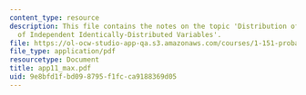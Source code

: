 ```yaml
---
content_type: resource
description: This file contains the notes on the topic 'Distribution of the Maximum
  of Independent Identically-Distributed Variables'.
file: https://ol-ocw-studio-app-qa.s3.amazonaws.com/courses/1-151-probability-and-statistics-in-engineering-spring-2005/9e8bfd1fbd098795f1fcca9188369d05_app11_max.pdf
file_type: application/pdf
resourcetype: Document
title: app11_max.pdf
uid: 9e8bfd1f-bd09-8795-f1fc-ca9188369d05
---
```

